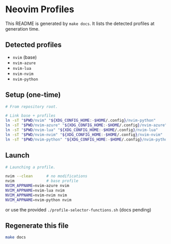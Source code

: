 # Neovim Profiles

This README is generated by `make docs`. It lists the detected profiles at generation time.

## Detected profiles

- `nvim` (base)
- `nvim-azure`
- `nvim-lua`
- `nvim-nvim`
- `nvim-python`

## Setup (one-time)

```sh
# From repository root.

# Link base + profiles
ln -sT "$PWD/nvim" "${XDG_CONFIG_HOME:-$HOME/.config}/nvim-python"
ln -sT "$PWD/nvim-azure" "${XDG_CONFIG_HOME:-$HOME/.config}/nvim-azure"
ln -sT "$PWD/nvim-lua" "${XDG_CONFIG_HOME:-$HOME/.config}/nvim-lua"
ln -sT "$PWD/nvim-nvim" "${XDG_CONFIG_HOME:-$HOME/.config}/nvim-nvim"
ln -sT "$PWD/nvim-python" "${XDG_CONFIG_HOME:-$HOME/.config}/nvim-python"
```

## Launch

```sh
# Launching a profile.

nvim --clean      # no modifications
nvim              # base profile
NVIM_APPNAME=nvim-azure nvim
NVIM_APPNAME=nvim-lua nvim
NVIM_APPNAME=nvim-nvim nvim
NVIM_APPNAME=nvim-python nvim
```

or use the provided `./profile-selector-functions.sh` (docs pending)

## Regenerate this file

```sh
make docs
```
